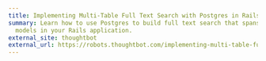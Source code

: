 ```yaml
---
title: Implementing Multi-Table Full Text Search with Postgres in Rails
summary: Learn how to use Postgres to build full text search that spans multiple
  models in your Rails application.
external_site: thoughtbot
external_url: https://robots.thoughtbot.com/implementing-multi-table-full-text-search-with-postgres
---
```

